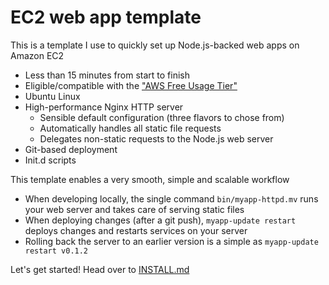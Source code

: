 # EC2 web app template

This is a template I use to quickly set up Node.js-backed web apps on Amazon EC2

- Less than 15 minutes from start to finish
- Eligible/compatible with the ["AWS Free Usage Tier"](http://aws.amazon.com/free/)
- Ubuntu Linux
- High-performance Nginx HTTP server
  - Sensible default configuration (three flavors to chose from)
  - Automatically handles all static file requests
  - Delegates non-static requests to the Node.js web server
- Git-based deployment
- Init.d scripts

This template enables a very smooth, simple and scalable workflow

- When developing locally, the single command `bin/myapp-httpd.mv` runs your web server and takes care of serving static files
- When deploying changes (after a git push), `myapp-update restart` deploys changes and restarts services on your server
- Rolling back the server to an earlier version is a simple as `myapp-update restart v0.1.2`


Let's get started! Head over to [INSTALL.md](https://github.com/rsms/ec2-webapp/blob/master/INSTALL.md#readme)
